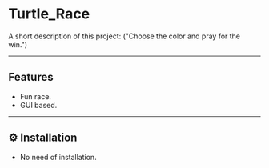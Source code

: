 #  Turtle_Race

A short description of this project:
    ("Choose the color and pray for the win.")

---

##  Features

- Fun race.
- GUI based.



---

## ⚙️ Installation

- No need of installation.